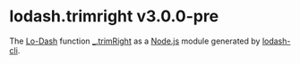 # lodash.trimright v3.0.0-pre

The [Lo-Dash](https://lodash.com/) function [_.trimRight](http://lodash.com/docs#trimRight) as a [Node.js](http://nodejs.org/) module generated by [lodash-cli](https://www.npmjs.com/package/lodash-cli).
